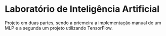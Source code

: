 # Laboratório de Inteligência Artificial

Projeto em duas partes, sendo a priemeira a implementação manual de um MLP e a segunda um projeto utilizando TensorFlow.
